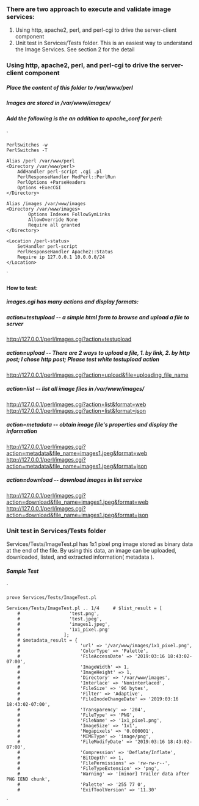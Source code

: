 ### There are two approach to execute and validate image services:
1.  Using http, apache2, perl, and perl-cgi to drive the server-client component
2.  Unit test in Services/Tests folder.  This is an easiest way to understand the Image Services.  See section 2 for the detail


### Using http, apache2, perl, and perl-cgi to drive the server-client component

##### Place the content of this folder to /var/www/perl
##### Images are stored in /var/www/images/
##### Add the following is the an addition to apache_conf for perl:
`

    PerlSwitches -w
    PerlSwitches -T

    Alias /perl /var/www/perl
    <Directory /var/www/perl>
        AddHandler perl-script .cgi .pl
        PerlResponseHandler ModPerl::PerlRun
        PerlOptions +ParseHeaders
        Options +ExecCGI
    </Directory>

    Alias /images /var/www/images
    <Directory /var/www/images>
            Options Indexes FollowSymLinks
            AllowOverride None
            Require all granted
    </Directory>

    <Location /perl-status>
        SetHandler perl-script
        PerlResponseHandler Apache2::Status
        Require ip 127.0.0.1 10.0.0.0/24
    </Location>
`

#### How to test:
##### images.cgi has many actions and display formats:

##### action=testupload -- a simple html form to browse and upload a file to server
http://127.0.0.1/perl/images.cgi?action=testupload

##### action=upload -- There are 2 ways to upload a file, 1. by link, 2. by http post; I chose http post;  Please test white testupload action
http://127.0.0.1/perl/images.cgi?action=upload&file=uploading_file_name

##### action=list -- list all image files in /var/www/images/
http://127.0.0.1/perl/images.cgi?action=list&format=web
http://127.0.0.1/perl/images.cgi?action=list&format=json

##### action=metadata -- obtain image file's properties and display the information
http://127.0.0.1/perl/images.cgi?action=metadata&file_name=images1.jpeg&format=web
http://127.0.0.1/perl/images.cgi?action=metadata&file_name=images1.jpeg&format=json

##### action=download -- download images in list service
http://127.0.0.1/perl/images.cgi?action=download&file_name=images1.jpeg&format=web
http://127.0.0.1/perl/images.cgi?action=download&file_name=images1.jpeg&format=json



### Unit test in Services/Tests folder
Services/Tests/ImageTest.pl has 1x1 pixel png image stored as binary data at the end of the file.  By using this data, an image can be uploaded, downloaded, listed, and extracted information( metadata ).

##### Sample Test
`

    prove Services/Tests/ImageTest.pl 

    Services/Tests/ImageTest.pl .. 1/4     # $list_result = [
        #                  'test.png',
        #                  'test.jpeg',
        #                  'images1.jpeg',
        #                  '1x1_pixel.png'
        #                ];
        # $metadata_result = {
        #                      'url' => '/var/www/images/1x1_pixel.png',
        #                      'ColorType' => 'Palette',
        #                      'FileAccessDate' => '2019:03:16 18:43:02-07:00',
        #                      'ImageWidth' => 1,
        #                      'ImageHeight' => 1,
        #                      'Directory' => '/var/www/images',
        #                      'Interlace' => 'Noninterlaced',
        #                      'FileSize' => '96 bytes',
        #                      'Filter' => 'Adaptive',
        #                      'FileInodeChangeDate' => '2019:03:16 18:43:02-07:00',
        #                      'Transparency' => '204',
        #                      'FileType' => 'PNG',
        #                      'FileName' => '1x1_pixel.png',
        #                      'ImageSize' => '1x1',
        #                      'Megapixels' => '0.000001',
        #                      'MIMEType' => 'image/png',
        #                      'FileModifyDate' => '2019:03:16 18:43:02-07:00',
        #                      'Compression' => 'Deflate/Inflate',
        #                      'BitDepth' => 1,
        #                      'FilePermissions' => 'rw-rw-r--',
        #                      'FileTypeExtension' => 'png',
        #                      'Warning' => '[minor] Trailer data after PNG IEND chunk',
        #                      'Palette' => '255 77 0',
        #                      'ExifToolVersion' => '11.30'

`
